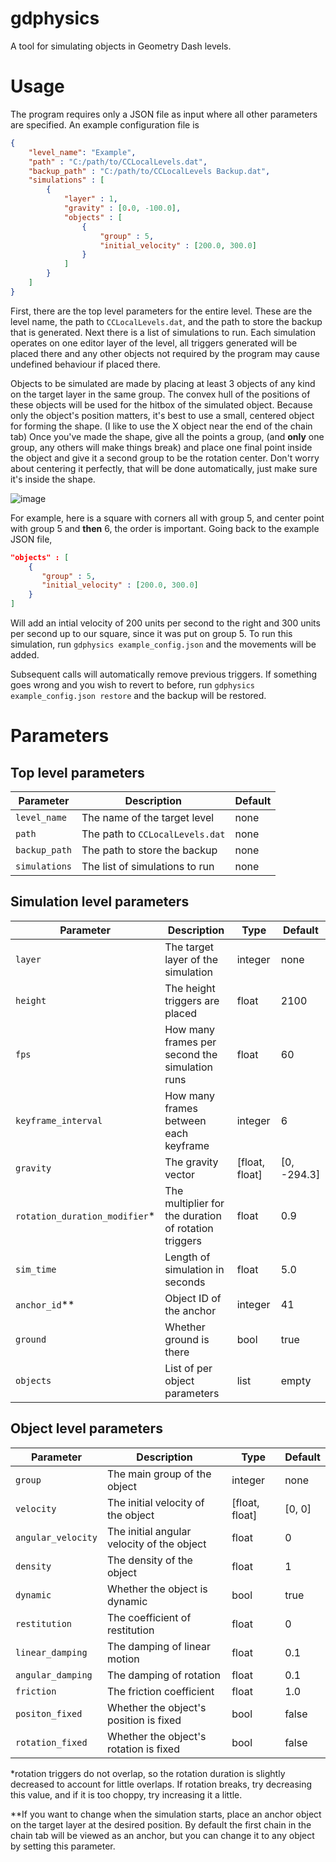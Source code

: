 # gdphysics
A tool for simulating objects in Geometry Dash levels. 

# Usage

The program requires only a JSON file as input where all other parameters are specified. An example configuration file is
```JSON
{
    "level_name": "Example",
    "path" : "C:/path/to/CCLocalLevels.dat", 
    "backup_path" : "C:/path/to/CCLocalLevels Backup.dat",
    "simulations" : [
        {
            "layer" : 1,
            "gravity" : [0.0, -100.0],
            "objects" : [
                {
                    "group" : 5,
                    "initial_velocity" : [200.0, 300.0]
                }
            ]
        }
    ]
}
```
First, there are the top level parameters for the entire level. These are the level name, the path to `CCLocalLevels.dat`, and the path to store the backup that is generated.
Next there is a list of simulations to run. Each simulation operates on one editor layer of the level, all triggers generated will be placed there and any other objects
not required by the program may cause undefined behaviour if placed there.

Objects to be simulated are made by placing at least 3 objects of any kind on the target layer in the same group. The convex hull of the positions of these objects will
be used for the hitbox of the simulated object. Because only the object's position matters, it's best to use a small, centered object for forming the shape.
(I like to use the X object near the end of the chain tab) Once you've made the shape, give all the points a group, (and **only** one group, any others will make things break)
and place one final point inside the object and give it a second group to be the rotation center. Don't worry about centering it perfectly, that will be done automatically, just
make sure it's inside the shape. 


![image](https://user-images.githubusercontent.com/77418890/174506242-ff798aa1-8213-4c9a-9d16-19cfa33e6590.png)

For example, here is a square with corners all with group 5, and center point with group 5 and **then** 6, the order is important. Going back to the example JSON file,
```JSON
"objects" : [
    {
       "group" : 5,
       "initial_velocity" : [200.0, 300.0]
    }
]
```
Will add an intial velocity of 200 units per second to the right and 300 units per second up to our square, since it was put on group 5.
To run this simulation, run
`gdphysics example_config.json`
and the movements will be added.

Subsequent calls will automatically remove previous triggers.
If something goes wrong and you wish to revert to before, run
`gdphysics example_config.json restore`
and the backup will be restored.
# Parameters

Top level parameters
-------

| Parameter     | Description                     | Default |
|---------------|---------------------------------|---------|
| `level_name`  | The name of the target level    | none    |
| `path`        | The path to `CCLocalLevels.dat` | none    |
| `backup_path` | The path to store the backup    | none    |
| `simulations` | The list of simulations to run  | none    |

Simulation level parameters
-------
| Parameter                    | Description                                          | Type           | Default |
|------------------------------|------------------------------------------------------|----------------|---------|
| `layer`                      | The target layer of the  simulation                  | integer        | none    |
| `height`                     | The height triggers are placed                       | float          | 2100    |
| `fps`                        | How many frames per second the simulation runs       | float          | 60      |
| `keyframe_interval`          | How many frames between each keyframe                | integer        | 6       |
| `gravity`                    | The gravity vector                                   | [float, float] | [0, -294.3]  |
| `rotation_duration_modifier`* | The multiplier for the duration of rotation triggers | float          | 0.9     |
| `sim_time`                   | Length of simulation in seconds                      | float          | 5.0     |
| `anchor_id`**                  | Object ID of the anchor                              | integer        | 41      |
| `ground`                     | Whether ground is there                              | bool           | true    |
| `objects`                    | List of per object parameters                        | list           | empty   |

Object level parameters
---------
| Parameter          | Description                                | Type           | Default |
|--------------------|--------------------------------------------|----------------|---------|
| `group`            | The main group of the object               | integer        | none    |
| `velocity`         | The initial velocity of the object         | [float, float] | [0, 0]  |
| `angular_velocity` | The initial angular velocity of the object | float          | 0       |
| `density`          | The density of the object                  | float          | 1       |
| `dynamic`          | Whether the object is dynamic              | bool           | true    |
| `restitution`      | The coefficient of restitution             | float          | 0       |
| `linear_damping`   | The damping of linear motion               | float          | 0.1     |
| `angular_damping`  | The damping of rotation                    | float          | 0.1     |
| `friction`         | The friction coefficient                   | float          | 1.0     |
| `positon_fixed`    | Whether the object's position is fixed     | bool           | false   |
| `rotation_fixed`   | Whether the object's rotation is fixed     | bool           | false   |

*rotation triggers do not overlap, so the rotation duration is slightly decreased to account for little overlaps. If rotation breaks, try decreasing this value, and if it is too choppy, try increasing it a little. 

**If you want to change when the simulation starts, place an anchor object on the target layer at the desired position. By default the first chain in the chain tab will be viewed as an anchor, but you can change it to any object by setting this parameter.